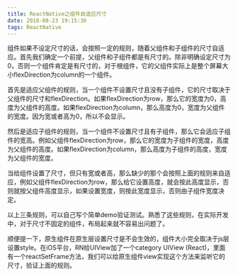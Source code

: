 ```yaml
---
title: ReactNative之组件自适应尺寸
date: 2018-08-23 19:15:36
tags: ReactNative
---
```

组件如果不设定尺寸的话，会按照一定的规则，随着父组件和子组件的尺寸自适应。首先我们确定一个前提，父组件和子组件都是有尺寸的。除非明确设定尺寸为0，否则一个组件肯定是有尺寸的，对于根组件，它的父组件实际上是整个屏幕大小flexDirection为column的一个组件。

首先是适应父组件的规则，当一个组件不设置尺寸且没有子组件，它的尺寸取决于父组件的尺寸和flexDirection。如果flexDirection为row，那么它的宽度为0，高度为父组件的高度。如果flexDirection为column，那么高度为0，宽度为父组件的宽度。因为宽或者高为0，所以不会显示。

然后是适应子组件的规则，当一个组件不设置尺寸且有子组件，那么它会适应子组件的宽高。例如父组件flexDirection为row，那么它的宽度为子组件的宽度，高度为父组件的高度。如果flexDirection为column，那么高度为子组件的高度，宽度为父组件的宽度。

当给组件设置了尺寸，但只有宽或者高，那么缺少的那个会按照上面的规则来自适应，例如父组件flexDirection为row，那么给它设置高度，就会按此高度显示，否则就按父组件高度显示，如果设置宽度，则按此宽度显示，否则由子组件宽度决定。

以上三条规则，可以自己写个简单demo验证测试。熟悉了这些规则，在实际开发中，对于尺寸不固定的组件，布局起来就不容易出问题了。

顺便提一下，原生组件在原生层设置尺寸是不会生效的，组件大小完全取决于js层设置style。在iOS平台，RN给UIView加了一个category  UIView (React)，里面有一个reactSetFrame方法，我们可以给原生组件view实现这个方法来监听它的尺寸，验证上面的规则。
